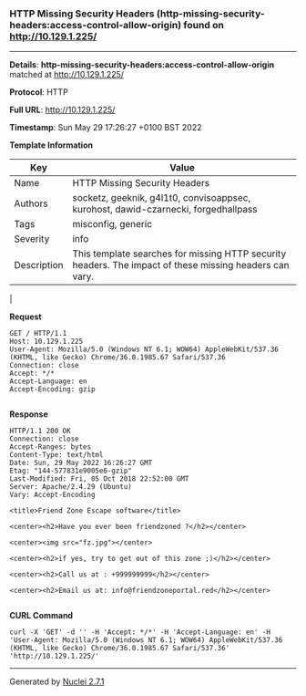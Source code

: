 ### HTTP Missing Security Headers (http-missing-security-headers:access-control-allow-origin) found on http://10.129.1.225/
---
**Details**: **http-missing-security-headers:access-control-allow-origin**  matched at http://10.129.1.225/

**Protocol**: HTTP

**Full URL**: http://10.129.1.225/

**Timestamp**: Sun May 29 17:26:27 +0100 BST 2022

**Template Information**

| Key | Value |
|---|---|
| Name | HTTP Missing Security Headers |
| Authors | socketz, geeknik, g4l1t0, convisoappsec, kurohost, dawid-czarnecki, forgedhallpass |
| Tags | misconfig, generic |
| Severity | info |
| Description | This template searches for missing HTTP security headers. The impact of these missing headers can vary.
 |

**Request**
```http
GET / HTTP/1.1
Host: 10.129.1.225
User-Agent: Mozilla/5.0 (Windows NT 6.1; WOW64) AppleWebKit/537.36 (KHTML, like Gecko) Chrome/36.0.1985.67 Safari/537.36
Connection: close
Accept: */*
Accept-Language: en
Accept-Encoding: gzip


```

**Response**
```http
HTTP/1.1 200 OK
Connection: close
Accept-Ranges: bytes
Content-Type: text/html
Date: Sun, 29 May 2022 16:26:27 GMT
Etag: "144-577831e9005e6-gzip"
Last-Modified: Fri, 05 Oct 2018 22:52:00 GMT
Server: Apache/2.4.29 (Ubuntu)
Vary: Accept-Encoding

<title>Friend Zone Escape software</title>

<center><h2>Have you ever been friendzoned ?</h2></center>

<center><img src="fz.jpg"></center>

<center><h2>if yes, try to get out of this zone ;)</h2></center>

<center><h2>Call us at : +999999999</h2></center>

<center><h2>Email us at: info@friendzoneportal.red</h2></center>


```


**CURL Command**
```
curl -X 'GET' -d '' -H 'Accept: */*' -H 'Accept-Language: en' -H 'User-Agent: Mozilla/5.0 (Windows NT 6.1; WOW64) AppleWebKit/537.36 (KHTML, like Gecko) Chrome/36.0.1985.67 Safari/537.36' 'http://10.129.1.225/'
```
---
Generated by [Nuclei 2.7.1](https://github.com/projectdiscovery/nuclei)